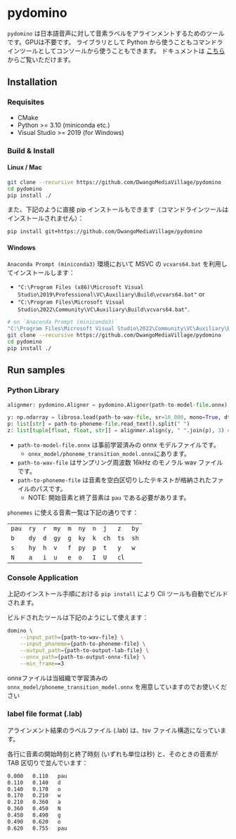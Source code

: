 # pydomino

`pydomino` は日本語音声に対して音素ラベルをアラインメントするためのツールです。GPUは不要です。
ライブラリとして Python から使うこともコマンドラインツールとしてコンソールから使うこともできます。
ドキュメントは [こちら](https://dwangomediavillage.github.io/pydomino/) からご覧いただけます。

## Installation

### Requisites

- CMake
- Python >= 3.10 (miniconda etc.)
- Visual Studio >= 2019 (for Windows)

### Build & Install

#### Linux / Mac

```sh
git clone --recursive https://github.com/DwangoMediaVillage/pydomino
cd pydomino
pip install ./
```

また、下記のように直接 pip インストールもできます（コマンドラインツールはインストールされません）：

```sh
pip install git+https://github.com/DwangoMediaVillage/pydomino
```


#### Windows

`Anaconda Prompt (miniconda3)` 環境において MSVC の `vcvars64.bat` を利用してインストールします：

* `"C:\Program Files (x86)\Microsoft Visual Studio\2019\Professional\VC\Auxiliary\Build\vcvars64.bat"` or
* `"C:\Program Files\Microsoft Visual Studio\2022\Community\VC\Auxiliary\Build\vcvars64.bat"`.

```sh
# on `Anaconda Prompt (miniconda3)`
"C:\Program Files\Microsoft Visual Studio\2022\Community\VC\Auxiliary\Build\vcvars64.bat"
git clone --recursive https://github.com/DwangoMediaVillage/pydomino
cd pydomino
pip install ./
```

## Run samples

### Python Library

```py
alignmer: pydomino.Aligner = pydomino.Aligner(path-to-model-file.onnx)

y: np.ndarray = librosa.load(path-to-wav-file, sr=16_000, mono=True, dtype=np.float32)[0]
p: list[str] = path-to-phoneme-file.read_text().split(" ")
z: list[tuple[float, float, str]] = alignmer.align(y, " ".join(p), 3) # [(start_time_sec, end_time_sec, phoneme_str)]
```

* `path-to-model-file.onnx` は事前学習済みの onnx モデルファイルです。
  * `onnx_model/phoneme_transition_model.onnx`にあります。
* `path-to-wav-file` はサンプリング周波数 16kHz のモノラル wav ファイルです。
* `path-to-phoneme-file` は音素を空白区切りしたテキストが格納されたファイルのパスです。
  * NOTE: 開始音素と終了音素は `pau` である必要があります。

`phonemes` に使える音素一覧は下記の通りです：

|       |      |     |      |     |      |     |      |      |      |
| ----- | ---- | --- | ---- | --- | ---- | --- | ---- | ---- | ---- |
| `pau` | `ry` | `r` | `my` | `m` | `ny` | `n` | `j`  | `z`  | `by` |
| `b`   | `dy` | `d` | `gy` | `g` | `ky` | `k` | `ch` | `ts` | `sh` |
| `s`   | `hy` | `h` | `v`  | `f` | `py` | `p` | `t`  | `y`  | `w`  |
| `N`   | `a`  | `i` | `u`  | `e` | `o`  | `I` | `U`  | `cl` |      |

### Console Application

上記のインストール手順における `pip install` により Cli ツールも自動でビルドされます。

ビルドされたツールは下記のようにして使えます：

```sh
domino \
    --input_path={path-to-wav-file} \
    --input_phoneme={path-to-phoneme-file} \
    --output_path={path-to-output-lab-file} \
    --onnx_path={path-to-output-onnx-file} \
    --min_frame==3
```

onnxファイルは当組織で学習済みの `onnx_model/phoneme_transition_model.onnx` を用意していますのでお使いください

### label file format (.lab)

アラインメント結果のラベルファイル (.lab) は、tsv ファイル構造になっています。

各行に音素の開始時刻と終了時刻 (いずれも単位は秒) と、そのときの音素が TAB 区切りで並んでいます：

```txt
0.000	0.110	pau
0.110	0.140	d
0.140	0.170	o
0.170	0.210	w
0.210	0.360	a
0.360	0.450	N
0.450	0.490	g
0.490	0.620	o
0.620	0.755	pau
```
